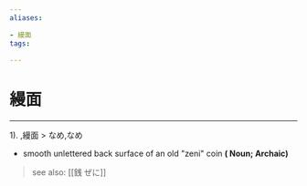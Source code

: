 ```yaml
---
aliases:
    
- 縵面
tags:
    
---
```


# 縵面
---
1).
,縵面 > なめ,なめ

- smooth unlettered back surface of an old "zeni" coin
**( Noun; Archaic)**
> see also:  [[銭 ぜに]]
            